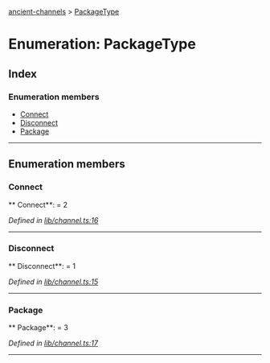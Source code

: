 [ancient-channels](../README.md) > [PackageType](../enums/packagetype.md)



# Enumeration: PackageType

## Index

### Enumeration members

* [Connect](packagetype.md#connect)
* [Disconnect](packagetype.md#disconnect)
* [Package](packagetype.md#package)



---
## Enumeration members
<a id="connect"></a>

###  Connect

** Connect**:    = 2

*Defined in [lib/channel.ts:16](https://github.com/AncientSouls/Channels/blob/c946d43/src/lib/channel.ts#L16)*





___

<a id="disconnect"></a>

###  Disconnect

** Disconnect**:    = 1

*Defined in [lib/channel.ts:15](https://github.com/AncientSouls/Channels/blob/c946d43/src/lib/channel.ts#L15)*





___

<a id="package"></a>

###  Package

** Package**:    = 3

*Defined in [lib/channel.ts:17](https://github.com/AncientSouls/Channels/blob/c946d43/src/lib/channel.ts#L17)*





___


